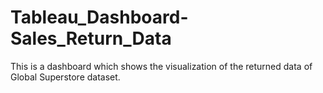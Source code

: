 # Tableau_Dashboard-Sales_Return_Data
This is a dashboard which shows the visualization of the returned data of Global Superstore dataset.
